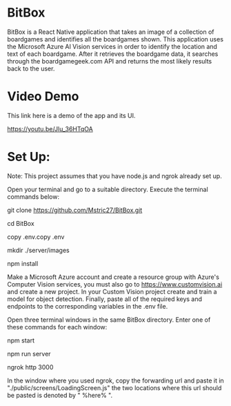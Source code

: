 # BitBox

BitBox is a React Native application that takes an image of a collection of boardgames and identifies all the boardgames shown. This application uses the Microsoft Azure AI Vision services in order to identify the location and text of each boardgame. After it retrieves the boardgame data, it searches through the boardgamegeek.com API and returns the most likely results back to the user.

# Video Demo

This link here is a demo of the app and its UI.

https://youtu.be/Jlu_36HTqOA

# Set Up: 

Note: This project assumes that you have node.js and ngrok already set up.

Open your terminal and go to a suitable directory. Execute the terminal commands below: 

git clone https://github.com/Mstric27/BitBox.git

cd BitBox

copy .env.copy .env

mkdir ./server/images

npm install


Make a Microsoft Azure account and create a resource group with Azure's Computer Vision services, you must also go to https://www.customvision.ai and create a new project. In your Custom Vision project create and train a model for object detection.
Finally, paste all of the required keys and endpoints to the corresponding variables in the .env file. 

Open three terminal windows in the same BitBox directory. Enter one of these commands for each window:

npm start

npm run server

ngrok http 3000


In the window where you used ngrok, copy the forwarding url and paste it in "./public/screens/LoadingScreen.js" the two locations where this url should be pasted is denoted by " %here% ".
